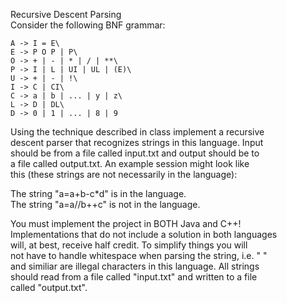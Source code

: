 Recursive Descent Parsing\
Consider the following BNF grammar:

```
A -> I = E\
E -> P O P | P\
O -> + | - | * | / | **\
P -> I | L | UI | UL | (E)\
U -> + | - | !\
I -> C | CI\
C -> a | b | ... | y | z\
L -> D | DL\
D -> 0 | 1 | ... | 8 | 9
```
        
Using the technique described in class implement a recursive\
descent parser that recognizes strings in this language. Input\
should be from a file called input.txt and output should be to\
a file called output.txt. An example session might look like\
this (these strings are not necessarily in the language):

The string "a=a+b-c*d" is in the language.\
The string "a=a//b++c" is not in the language.
        
You must implement the project in BOTH Java and C++!\
Implementations that do not include a solution in both languages\
will, at best, receive half credit. To simplify things you will\
not have to handle whitespace when parsing the string, i.e. " "\
and similiar are illegal characters in this language. All strings\
should read from a file called "input.txt" and written to a file\
called "output.txt".